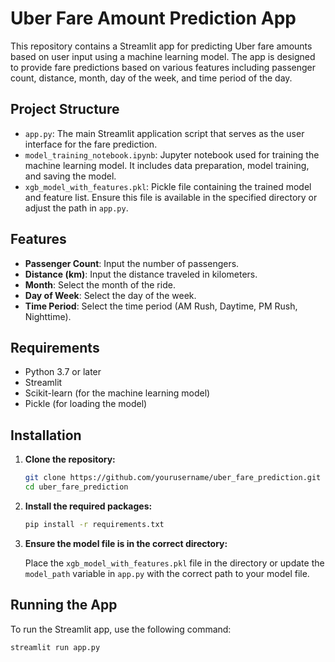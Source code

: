 # Uber Fare Amount Prediction App

This repository contains a Streamlit app for predicting Uber fare amounts based on user input using a machine learning model. The app is designed to provide fare predictions based on various features including passenger count, distance, month, day of the week, and time period of the day.

## Project Structure

- `app.py`: The main Streamlit application script that serves as the user interface for the fare prediction.
- `model_training_notebook.ipynb`: Jupyter notebook used for training the machine learning model. It includes data preparation, model training, and saving the model.
- `xgb_model_with_features.pkl`: Pickle file containing the trained model and feature list. Ensure this file is available in the specified directory or adjust the path in `app.py`.

## Features

- **Passenger Count**: Input the number of passengers.
- **Distance (km)**: Input the distance traveled in kilometers.
- **Month**: Select the month of the ride.
- **Day of Week**: Select the day of the week.
- **Time Period**: Select the time period (AM Rush, Daytime, PM Rush, Nighttime).

## Requirements

- Python 3.7 or later
- Streamlit
- Scikit-learn (for the machine learning model)
- Pickle (for loading the model)

## Installation

1. **Clone the repository:**

    ```bash
    git clone https://github.com/yourusername/uber_fare_prediction.git
    cd uber_fare_prediction
    ```


2. **Install the required packages:**

    ```bash
    pip install -r requirements.txt
    ```

3. **Ensure the model file is in the correct directory:**

    Place the `xgb_model_with_features.pkl` file in the  directory or update the `model_path` variable in `app.py` with the correct path to your model file.

## Running the App

To run the Streamlit app, use the following command:

```bash
streamlit run app.py
